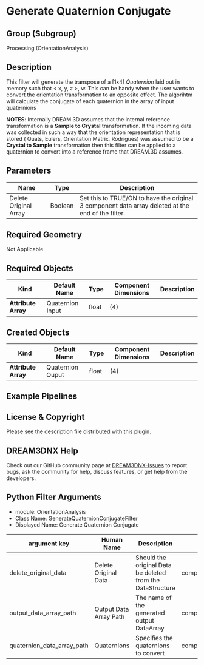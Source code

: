 # Generate Quaternion Conjugate

## Group (Subgroup) ##

Processing (OrientationAnalysis)

## Description ##

This filter will generate the transpose of a [1x4] _Quaternion_ laid out in memory such that < x, y, z >, w. This can be
handy when the user wants to convert the orientation transformation to an opposite effect. The algorihtm will calculate
the conjugate of each quaternion in the array of input quaternions

**NOTES**: Internally DREAM.3D assumes that the internal reference transformation is a **Sample to Crystal**
transformation. If the incoming data was collected in such a way that the orientation representation that is stored (
Quats, Eulers, Orientation Matrix, Rodrigues) was assumed to be a **Crystal to Sample** transformation then this filter
can be applied to a quaternion to convert into a reference frame that DREAM.3D assumes.

## Parameters ##

| Name                  | Type    | Description                                                                                       |
|-----------------------|---------|---------------------------------------------------------------------------------------------------|
| Delete Original Array | Boolean | Set this to TRUE/ON to have the original 3 component data array deleted at the end of the filter. |

## Required Geometry ##

Not Applicable

## Required Objects ##

| Kind                | Default Name     | Type  | Component Dimensions | Description |
|---------------------|------------------|-------|----------------------|-------------|
| **Attribute Array** | Quaternion Input | float | (4)                  |             |

## Created Objects ##

| Kind                | Default Name     | Type  | Component Dimensions | Description |
|---------------------|------------------|-------|----------------------|-------------|
| **Attribute Array** | Quaternion Ouput | float | (4)                  |             |

## Example Pipelines ##

## License & Copyright ##

Please see the description file distributed with this plugin.

## DREAM3DNX Help

Check out our GitHub community page at [DREAM3DNX-Issues](https://github.com/BlueQuartzSoftware/DREAM3DNX-Issues) to report bugs, ask the community for help, discuss features, or get help from the developers.

## Python Filter Arguments

+ module: OrientationAnalysis
+ Class Name: GenerateQuaternionConjugateFilter
+ Displayed Name: Generate Quaternion Conjugate

| argument key | Human Name | Description | Parameter Type |
|--------------|------------|-------------|----------------|
| delete_original_data | Delete Original Data | Should the original Data be deleted from the DataStructure | complex.BoolParameter |
| output_data_array_path | Output Data Array Path | The name of the generated output DataArray | complex.DataObjectNameParameter |
| quaternion_data_array_path | Quaternions | Specifies the quaternions to convert | complex.ArraySelectionParameter |

